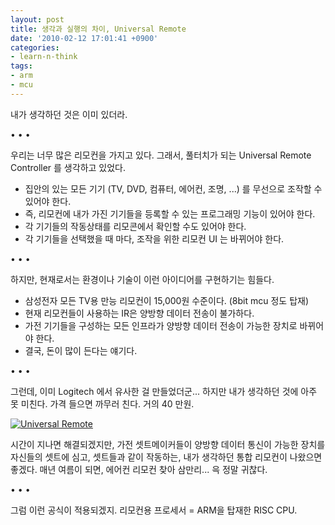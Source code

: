 ```yaml
---
layout: post
title: 생각과 실행의 차이, Universal Remote
date: '2010-02-12 17:01:41 +0900'
categories:
- learn-n-think
tags:
- arm
- mcu
---
```


내가 생각하던 것은 이미 있더라.

<div class="spacer">• • •</div>

우리는 너무 많은 리모컨을 가지고 있다. 그래서, 풀터치가 되는 Universal Remote Controller 를 생각하고 있었다.

- 집안의 있는 모든 기기 (TV, DVD, 컴퓨터, 에어컨, 조명, ...) 를 무선으로 조작할 수 있어야 한다.
- 즉, 리모컨에 내가 가진 기기들을 등록할 수 있는 프로그래밍 기능이 있어야 한다.
- 각 기기들의 작동상태를 리모콘에서 확인할 수도 있어야 한다.
- 각 기기들을 선택했을 때 마다, 조작을 위한 리모컨 UI 는 바뀌어야 한다.

<div class="spacer">• • •</div>

하지만, 현재로서는 환경이나 기술이 이런 아이디어를 구현하기는 힘들다.

- 삼성전자 모든 TV용 만능 리모컨이 15,000원 수준이다. (8bit mcu 정도 탑재)
- 현재 리모컨들이 사용하는 IR은 양방향 데이터 전송이 불가하다.
- 가전 기기들을 구성하는 모든 인프라가 양방향 데이터 전송이 가능한 장치로 바뀌어야 한다.
- 결국, 돈이 많이 든다는 얘기다.

<div class="spacer">• • •</div>

그런데, 이미 Logitech 에서 유사한 걸 만들었더군... 하지만 내가 생각하던 것에 아주 못 미친다. 가격 들으면 까무러 친다. 거의 40 만원.

[![Universal Remote](http://img.youtube.com/vi/-TRPP4RK8J4/0.jpg)](http://www.youtube.com/watch?v=-TRPP4RK8J4)

시간이 지나면 해결되겠지만, 가전 셋트메이커들이 양방향 데이터 통신이 가능한 장치를 자신들의 셋트에 심고, 셋트들과 같이 작동하는, 내가 생각하던 통합 리모컨이 나왔으면 좋겠다. 매년 여름이 되면, 에어컨 리모컨 찾아 삼만리... 윽 정말 귀찮다.

<div class="spacer">• • •</div>

그럼 이런 공식이 적용되겠지. 리모컨용 프로세서 = ARM을 탑재한 RISC CPU.
